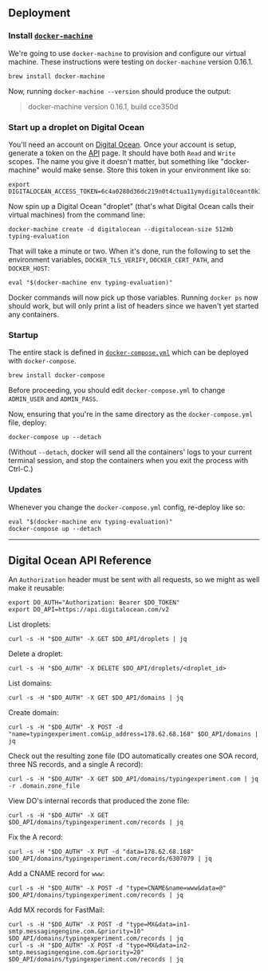 ## Deployment

### Install [`docker-machine`](https://github.com/docker/machine)

We're going to use `docker-machine` to provision and configure our virtual machine.
These instructions were testing on `docker-machine` version 0.16.1.

    brew install docker-machine

Now, running `docker-machine --version` should produce the output:

> docker-machine version 0.16.1, build cce350d


### Start up a droplet on Digital Ocean

You'll need an account on [Digital Ocean](https://www.digitalocean.com/).
Once your account is setup, generate a token on the [API](https://cloud.digitalocean.com/settings/applications) page.
It should have both `Read` and `Write` scopes. The name you give it doesn't matter, but something like "docker-machine" would make sense.
Store this token in your environment like so:

    export DIGITALOCEAN_ACCESS_TOKEN=6c4a0280d36dc219n0t4ctua11ymydigital0ceant0k3n9186729fe910b157bb

Now spin up a Digital Ocean "droplet" (that's what Digital Ocean calls their virtual machines) from the command line:

    docker-machine create -d digitalocean --digitalocean-size 512mb typing-evaluation

That will take a minute or two. When it's done, run the following to set the environment variables, `DOCKER_TLS_VERIFY`, `DOCKER_CERT_PATH`, and `DOCKER_HOST`:

    eval "$(docker-machine env typing-evaluation)"

Docker commands will now pick up those variables.
Running `docker ps` now should work, but will only print a list of headers since we haven't yet started any containers.


### Startup

The entire stack is defined in [`docker-compose.yml`](docker-compose.yml) which can be deployed with `docker-compose`.

    brew install docker-compose

Before proceeding, you should edit `docker-compose.yml` to change `ADMIN_USER` and `ADMIN_PASS`.

Now, ensuring that you're in the same directory as the `docker-compose.yml` file, deploy:

    docker-compose up --detach

(Without `--detach`, docker will send all the containers' logs to your current terminal session, and stop the containers when you exit the process with Ctrl-C.)


### Updates

Whenever you change the `docker-compose.yml` config, re-deploy like so:

    eval "$(docker-machine env typing-evaluation)"
    docker-compose up --detach


---

## Digital Ocean API Reference

An `Authorization` header must be sent with all requests, so we might as well make it reusable:

    export DO_AUTH="Authorization: Bearer $DO_TOKEN"
    export DO_API=https://api.digitalocean.com/v2

List droplets:

    curl -s -H "$DO_AUTH" -X GET $DO_API/droplets | jq

Delete a droplet:

    curl -s -H "$DO_AUTH" -X DELETE $DO_API/droplets/<droplet_id>

List domains:

    curl -s -H "$DO_AUTH" -X GET $DO_API/domains | jq

Create domain:

    curl -s -H "$DO_AUTH" -X POST -d "name=typingexperiment.com&ip_address=178.62.68.168" $DO_API/domains | jq

Check out the resulting zone file (DO automatically creates one SOA record, three NS records, and a single A record):

    curl -s -H "$DO_AUTH" -X GET $DO_API/domains/typingexperiment.com | jq -r .domain.zone_file

View DO's internal records that produced the zone file:

    curl -s -H "$DO_AUTH" -X GET $DO_API/domains/typingexperiment.com/records | jq

Fix the A record:

    curl -s -H "$DO_AUTH" -X PUT -d "data=178.62.68.168" $DO_API/domains/typingexperiment.com/records/6307079 | jq

Add a CNAME record for `www`:

    curl -s -H "$DO_AUTH" -X POST -d "type=CNAME&name=www&data=@" $DO_API/domains/typingexperiment.com/records | jq

Add MX records for FastMail:

    curl -s -H "$DO_AUTH" -X POST -d "type=MX&data=in1-smtp.messagingengine.com.&priority=10" $DO_API/domains/typingexperiment.com/records | jq
    curl -s -H "$DO_AUTH" -X POST -d "type=MX&data=in2-smtp.messagingengine.com.&priority=20" $DO_API/domains/typingexperiment.com/records | jq
